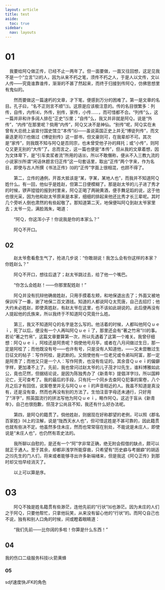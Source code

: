 ```yaml
---
layout: article
title: test
aside:
  toc: true
sidebar:
  nav: layouts
---
```


# 01

　我要给阿Ｑ做正传，已经不止一两年了。但一面要做，一面又往回想，这足见我不是一个“立言”⑵的人，因为从来不朽之笔，须传不朽之人，于是人以文传，文以人传——究竟谁靠谁传，渐渐的不甚了然起来，而终于归接到传阿Ｑ，仿佛思想里有鬼似的。

　　然而要做这一篇速朽的文章，才下笔，便感到万分的困难了。第一是文章的名目。孔子曰，“名不正则言不顺”⑶。这原是应该极注意的。传的名目很繁多：列传，自传，内传⑷，外传，别传，家传，小传……，而可惜都不合。“列传”么，这一篇并非和许多阔人排在“正史”⑸里；“自传”么，我又并非就是阿Ｑ。说是“外传”，“内传”在那里呢？倘用“内传”，阿Ｑ又决不是神仙。“别传”呢，阿Ｑ实在未曾有大总统上谕宣付国史馆立“本传”⑹——虽说英国正史上并无“博徒列传”，而文豪迭更司⑺也做过《博徒别传》这一部书，但文豪则可，在我辈却不可。其次是“家传”，则我既不知与阿Ｑ是否同宗，也未曾受他子孙的拜托；或“小传”，则阿Ｑ又更无别的“大传”了。总而言之，这一篇也便是“本传”，但从我的文章着想，因为文体卑下，是“引车卖浆者流”所用的话⑻，所以不敢僭称，便从不入三教九流的小说家⑼所谓“闲话休题言归正传”这一句套话里，取出“正传”两个字来，作为名目，即使与古人所撰《书法正传》⑽的“正传”字面上很相混，也顾不得了。

　　第二，立传的通例，开首大抵该是“某，字某，某地人也”，而我并不知道阿Ｑ姓什么。有一回，他似乎是姓赵，但第二日便模糊了。那是赵太爷的儿子进了秀才的时候，锣声镗镗的报到村里来，阿Ｑ正喝了两碗黄酒，便手舞足蹈的说，这于他也很光采，因为他和赵太爷原来是本家，细细的排起来他还比秀才长三辈呢。其时几个旁听人倒也肃然的有些起敬了。那知道第二天，地保便叫阿Ｑ到赵太爷家里去；太爷一见，满脸溅朱，喝道：

　　“阿Ｑ，你这浑小子！你说我是你的本家么？”

　　阿Ｑ不开口。

  ## 02

　　赵太爷愈看愈生气了，抢进几步说：“你敢胡说！我怎么会有你这样的本家？你姓赵么？”

　　阿Ｑ不开口，想往后退了；赵太爷跳过去，给了他一个嘴巴。

　　“你怎么会姓赵！——你那里配姓赵！”

　　阿Ｑ并没有抗辩他确凿姓赵，只用手摸着左颊，和地保退出去了；外面又被地保训斥了一番，谢了地保二百文酒钱。知道的人都说阿Ｑ太荒唐，自己去招打；他大约未必姓赵，即使真姓赵，有赵太爷在这里，也不该如此胡说的。此后便再没有人提起他的氏族来，所以我终于不知道阿Ｑ究竟什么姓。

　　第三，我又不知道阿Ｑ的名字是怎么写的。他活着的时候，人都叫他阿Ｑｕｅｉ，死了以后，便没有一个人再叫阿Ｑｕｅｉ了，那里还会有“著之竹帛”⑾的事。若论“著之竹帛”，这篇文章要算第一次，所以先遇着了这第一个难关。我曾仔细想：阿Ｑｕｅｉ，阿桂还是阿贵呢？倘使他号月亭，或者在八月间做过生日，那一定是阿桂了；而他既没有号——也许有号，只是没有人知道他，——又未尝散过生日征文的帖子：写作阿桂，是武断的。又倘使他有一位老兄或令弟叫阿富，那一定是阿贵了；而他又只是一个人：写作阿贵，也没有佐证的。其余音Ｑｕｅｉ的偏僻字样，更加凑不上了。先前，我也曾问过赵太爷的儿子茂才⑿先生，谁料博雅如此公，竟也茫然，但据结论说，是因为陈独秀办了《新青年》提倡洋字⒀，所以国粹沦亡，无可查考了。我的最后的手段，只有托一个同乡去查阿Ｑ犯事的案卷，八个月之后才有回信，说案卷里并无与阿Ｑｕｅｉ的声音相近的人。我虽不知道是真没有，还是没有查，然而也再没有别的方法了。生怕注音字母还未通行，只好用了“洋字”，照英国流行的拼法写他为阿Ｑｕｅｉ，略作阿Ｑ。这近于盲从《新青年》，自己也很抱歉，但茂才公尚且不知，我还有什么好办法呢。

　　第四，是阿Ｑ的籍贯了。倘他姓赵，则据现在好称郡望的老例，可以照《郡名百家姓》⒁上的注解，说是“陇西天水人也”，但可惜这姓是不甚可靠的，因此籍贯也就有些决不定。他虽然多住未庄，然而也常常宿在别处，不能说是未庄人，即使说是“未庄人也”，也仍然有乖史法的。

　　我所聊以自慰的，是还有一个“阿”字非常正确，绝无附会假借的缺点，颇可以就正于通人。至于其余，却都非浅学所能穿凿，只希望有“历史癖与考据癖”的胡适之⒂先生的门人们，将来或者能够寻出许多新端绪来，但是我这《阿Ｑ正传》到那时却又怕早经消灭了。

　　以上可以算是序。

# 03

　　阿Ｑ不独是姓名籍贯有些渺茫，连他先前的“行状”⒃也渺茫。因为未庄的人们之于阿Ｑ，只要他帮忙，只拿他玩笑，从来没有留心他的“行状”的。而阿Ｑ自己也不说，独有和别人口角的时候，间或瞪着眼睛道：

　　“我们先前——比你阔的多啦！你算是什么东西！”

## 04


我的伤口二级服务科技i火箭黄蜂

### 05

sdjf速度快JFK的角色















